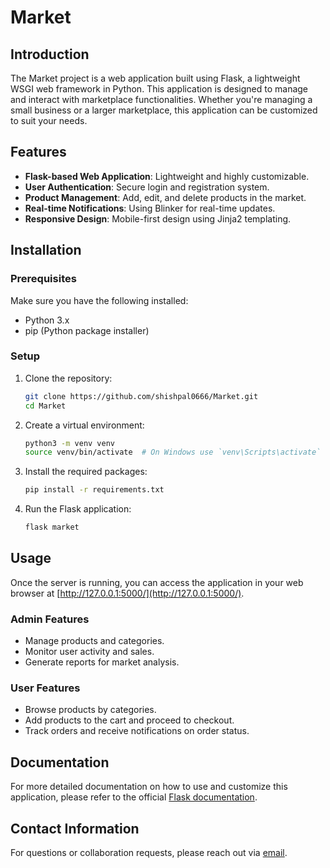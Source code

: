 # Market

## Introduction

The Market project is a web application built using Flask, a lightweight WSGI web framework in Python. This application is designed to manage and interact with marketplace functionalities. Whether you're managing a small business or a larger marketplace, this application can be customized to suit your needs.

## Features

- **Flask-based Web Application**: Lightweight and highly customizable.
- **User Authentication**: Secure login and registration system.
- **Product Management**: Add, edit, and delete products in the market.
- **Real-time Notifications**: Using Blinker for real-time updates.
- **Responsive Design**: Mobile-first design using Jinja2 templating.

## Installation

### Prerequisites

Make sure you have the following installed:

- Python 3.x
- pip (Python package installer)

### Setup

1. Clone the repository:

    ```bash
    git clone https://github.com/shishpal0666/Market.git
    cd Market
    ```

2. Create a virtual environment:

    ```bash
    python3 -m venv venv
    source venv/bin/activate  # On Windows use `venv\Scripts\activate`
    ```

3. Install the required packages:

    ```bash
    pip install -r requirements.txt
    ```

4. Run the Flask application:

    ```bash
    flask market
    ```

## Usage

Once the server is running, you can access the application in your web browser at [http://127.0.0.1:5000/](http://127.0.0.1:5000/).

### Admin Features

- Manage products and categories.
- Monitor user activity and sales.
- Generate reports for market analysis.

### User Features

- Browse products by categories.
- Add products to the cart and proceed to checkout.
- Track orders and receive notifications on order status.

## Documentation

For more detailed documentation on how to use and customize this application, please refer to the official [Flask documentation](https://flask.palletsprojects.com/).

## Contact Information

For questions or collaboration requests, please reach out via [email](mailto:shishpalpolampally@gmail.com).

